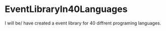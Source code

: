 # EventLibraryIn40Languages
I will be/ have created a event library for 40 diffrent programing languages.

